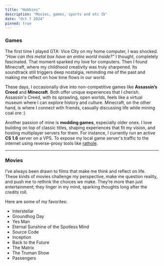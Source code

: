 ```yaml
---
title: "Hobbies"
description: "Movies, games, sports and etc 📺"
date: "Oct 7 2024"
pinned: true
---
```


<!-- ### Games
I was shocked when I played GTA VC in my house computer as a child.\
*- "How that metal box can have an entire world inside?"* I thought.
This is how I discovered that I love computers. Especially, when i come upon a game
called Minecraft, a place where my naive childhood creativity was
sharpended, i was fascinated by it. The soundtrack of minecraft is really high
nostalgia trigger for me. It reminds me about the past, and makes me rethink and
analyze how time works in our world.

Nowadays, i ocasionally play non-compatitive games like Assasins Creed, Minecraft.
I love how those gave me absolute unique feelings. Assasins Creed series is a open-world
museum where you can explore the history and culture. Minecraft is a nice place to discuss
different topics with friends while mining a coal ore :).

Moreover, i like to mod games. Especially the older one. I like to build experiences i want on top of
old popular games and host multiplayer server for them. For example, right know i have my own active cs 1.6 
server running on vps. I like reverse-proxy tools that help me with exposing local game's server trafic
to the internet bypassing a NAT. I use [rathole](https://github.com/rapiz1/rathole) for that purpose. -->

### Games

The first time I played GTA: Vice City on my home computer, I was shocked.
*"How can this metal box have an entire world inside?"* I thought, completely fascinated.
That moment sparked my love for computers. Then I found Minecraft, where my childhood creativity was truly sharpened. Its soundtrack still triggers deep nostalgia, reminding me of the past and making me reflect on how time flows in our world.



These days, I occasionally dive into non-competitive games like **Assassin’s Creed** and **Minecraft**. Both offer unique experiences that I cherish. Assassin's Creed, with its sprawling, open worlds, feels like a virtual museum where I can explore history and culture. Minecraft, on the other hand, is where I connect with friends, casually discussing life while mining coal ore :)

Another passion of mine is **modding games**, especially older ones. I love building on top of classic titles, shaping experiences that fit my vision, and hosting multiplayer servers for them. For instance, I currently run an active **CS 1.6** server on a VPS. To expose my local game server's traffic to the internet using reverse-proxy tools like [rathole](https://github.com/rapiz1/rathole).

---

### Movies

I’ve always been drawn to films that make me think and reflect on life. These kinds of movies challenge my perspective, make me question reality, and push me to rethink the choices we make. They’re more than just entertainment; they linger in my mind, sparking thoughts long after the credits roll.

Here are some of my favorites:

- Interstellar
- Groundhog Day
- Yes Man
- Eternal Sunshine of the Spotless Mind
- Source Code
- Inception
- Back to the Future
- The Matrix
- The Truman Show
- Passengers